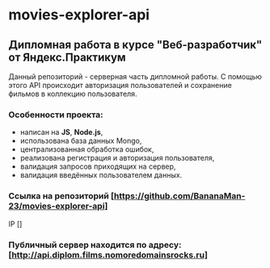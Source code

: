 # movies-explorer-api
## Дипломная работа в курсе "Веб-разработчик" от Яндекс.Практикум

Данный репозиторий - серверная часть дипломной работы. С помощью этого API происходит авторизация пользователей и сохранение фильмов в коллекцию пользователя.

### Особенности проекта:
- написан на **JS**, **Node.js**,
- использована база данных Mongo,
- централизованная обработка ошибок,
- реализована регистрация и авторизация пользователя,
- валидация запросов приходящих на сервер,
- валидация введённых пользователем данных.
### Ссылка на репозиторий [https://github.com/BananaMan-23/movies-explorer-api]

IP []

### Публичный сервер находится по адресу: [http://api.diplom.films.nomoredomainsrocks.ru]
